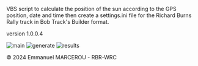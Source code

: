 VBS script to calculate the position of the sun according to the GPS position, date and time then create a settings.ini file for the Richard Burns Rally track in Bob Track's Builder format.

version 1.0.0.4

![main](https://github.com/user-attachments/assets/e23eecc8-b45d-4912-9fa6-ae53230bfa0a)
![generate](https://github.com/user-attachments/assets/879022dd-3e13-4564-b2a5-3fe2b8b0829f)
![results](https://github.com/user-attachments/assets/8154e0bd-e61c-44c4-afbe-2504cd362390)


© 2024 Emmanuel MARCEROU - RBR-WRC

